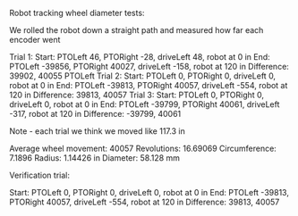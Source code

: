 Robot tracking wheel diameter tests:

We rolled the robot down a straight path and measured how far each encoder went

Trial 1:
Start:
PTOLeft 46, PTORight -28, driveLeft 48, robot at 0 in
End: 
PTOLeft -39856, PTORight 40027, driveLeft -158, robot at 120 in
Difference: 39902, 40055
PTOLeft 
Trial 2:
Start:
PTOLeft 0, PTORight 0, driveLeft 0, robot at 0 in
End: 
PTOLeft -39813, PTORight 40057, driveLeft -554, robot at 120 in
Difference: 39813, 40057
Trial 3:
Start:
PTOLeft 0, PTORight 0, driveLeft 0, robot at 0 in
End: 
PTOLeft -39799, PTORight 40061, driveLeft -317, robot at 120 in
Difference: -39799, 40061

Note - each trial we think we moved like 117.3 in

Average wheel movement: 40057
Revolutions: 16.69069
Circumference: 7.1896
Radius: 1.14426 in
Diameter: 58.128 mm

Verification trial:

Start:
PTOLeft 0, PTORight 0, driveLeft 0, robot at 0 in
End: 
PTOLeft -39813, PTORight 40057, driveLeft -554, robot at 120 in
Difference: 39813, 40057

